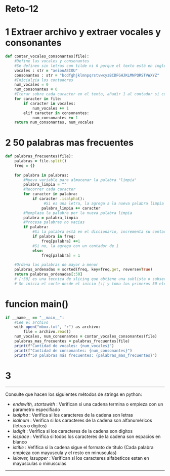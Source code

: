 # Reto-12

# 1 Extraer archivo y extraer vocales y consonantes
```ruby
def contar_vocales_consonantes(file):
    #Define las vocales y consonantes
    #Se definen sin letras con tilde ni ñ porque el texto está en ingles
    vocales : str = "aeiouAEIOU"
    consonantes : str = "bcdfghjklmnpqrstvwxyzBCDFGHJKLMNPQRSTVWXYZ"
    #Inicialzia los contadores
    num_vocales = 0
    num_consonantes = 0
    #Iterar sobre cada caracter en el texto, añadir 1 al contador si cumple con el requisito
    for caracter in file:
        if caracter in vocales:
            num_vocales += 1
        elif caracter in consonantes:
            num_consonantes += 1
    return num_consonantes, num_vocales
```
# 2 50 palabras mas frecuentes
```ruby
def palabras_frecuentes(file):
    palabras = file.split()
    freq = {}
    
    for palabra in palabras:
        #Nueva variable para almacenar la palabra "limpia"
        palabra_limpia = ""
        #Recorrer cada caracter
        for caracter in palabra:
            if caracter .isalpha():
                 #Si es una letra, la agrega a la nueva palabra limpia
                palabra_limpia += caracter
        #Remplaza la palabra por la nueva palabra limpia
        palabra = palabra_limpia
        #Procesa palabras no vacias
        if palabra:
            #Si la palabra está en el diccionario, incrementa su contador
            if palabra in freq:
                freq[palabra] +=1
            #Si no, la agrega con un contador de 1
            else:
                freq[palabra] = 1
                
    #Ordena las palabras de mayor a menor
    palabras_ordenadas = sorted(freq, key=freq.get, reverse=True)
    return palabras_ordenadas[:50]
    # [:50] es una tecnica de slicing que obtiene una sublista o subsecuencia
    # Se inicia el corte desde el inicio [:] y toma los primeros 50 elementos
```
# funcion main()
```ruby
if __name__ == "__main__":
    #Lee el archivo
    with open("mbox.txt", "r") as archivo:
        file = archivo.read()
    num_vocales, num_consonantes = contar_vocales_consonantes(file)
    palabras_mas_frecuentes = palabras_frecuentes(file)
    print(f"Cantidad de vocales: {num_vocales}")
    print(f"Cantidad de consonantes: {num_consonantes}")
    print(f"50 palabras más frecuentes: {palabras_mas_frecuentes}")
```
# 3 
***
Consulte que hacen los siguientes métodos de strings en python:
- *endswith, startswith* : Verifican si una cadena termina o empieza con un parametro especifiado
- *isalpha* : Verifica si los caracteres de la cadena son letras
- *isalnum* : Verifica si los caracteres de la cadena son alfanuméricos (letras o digitos) 
- *isdigit* : Verifica si los caracteres de la cadena son digitos 
- *isspace* : Verifica si todos los caracteres de la cadena son espacios en blanco
- *istitle* : Vefifica si la cadena sigue el formato de titulo (Cada palabra empieza con mayuscula y el resto en minusculas)
- *islower, issupper* : Verifican si los caracteres alfabeticos estan en mayusculas o minusculas
***
